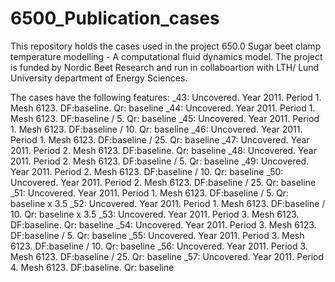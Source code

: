 # 6500_Publication_cases

This repository holds the cases used in the project 650.0 Sugar beet clamp temperature modelling - A computational fluid dynamics model.
The project is funded by Nordic Beet Research and run in collaboartion with LTH/ Lund University department of Energy Sciences.

The cases have the following features:
_43: Uncovered. Year 2011. Period 1. Mesh 6123. DF:baseline. Qr: baseline
_44: Uncovered. Year 2011. Period 1. Mesh 6123. DF:baseline / 5. Qr: baseline
_45: Uncovered. Year 2011. Period 1. Mesh 6123. DF:baseline / 10. Qr: baseline
_46: Uncovered. Year 2011. Period 1. Mesh 6123. DF:baseline / 25. Qr: baseline
_47: Uncovered. Year 2011. Period 2. Mesh 6123. DF:baseline. Qr: baseline
_48: Uncovered. Year 2011. Period 2. Mesh 6123. DF:baseline / 5. Qr: baseline
_49: Uncovered. Year 2011. Period 2. Mesh 6123. DF:baseline / 10. Qr: baseline
_50: Uncovered. Year 2011. Period 2. Mesh 6123. DF:baseline / 25. Qr: baseline
_51: Uncovered. Year 2011. Period 1. Mesh 6123. DF:baseline / 5. Qr: baseline x 3.5
_52: Uncovered. Year 2011. Period 1. Mesh 6123. DF:baseline / 10. Qr: baseline x 3.5
_53: Uncovered. Year 2011. Period 3. Mesh 6123. DF:baseline. Qr: baseline
_54: Uncovered. Year 2011. Period 3. Mesh 6123. DF:baseline / 5. Qr: baseline
_55: Uncovered. Year 2011. Period 3. Mesh 6123. DF:baseline / 10. Qr: baseline
_56: Uncovered. Year 2011. Period 3. Mesh 6123. DF:baseline / 25. Qr: baseline
_57: Uncovered. Year 2011. Period 4. Mesh 6123. DF:baseline. Qr: baseline
